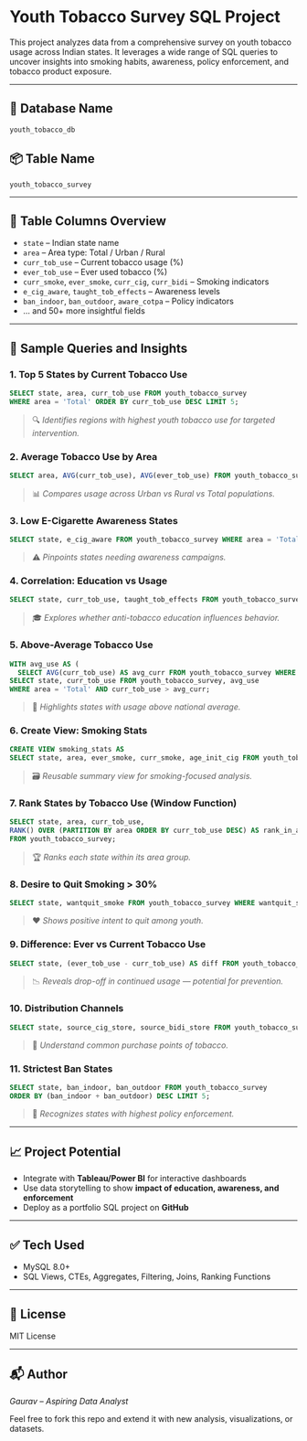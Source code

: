 # Youth Tobacco Survey SQL Project

This project analyzes data from a comprehensive survey on youth tobacco usage across Indian states. It leverages a wide range of SQL queries to uncover insights into smoking habits, awareness, policy enforcement, and tobacco product exposure.

---

## 📁 Database Name

`youth_tobacco_db`

## 📦 Table Name

`youth_tobacco_survey`

---

## 🧱 Table Columns Overview

- `state` – Indian state name
- `area` – Area type: Total / Urban / Rural
- `curr_tob_use` – Current tobacco usage (%)
- `ever_tob_use` – Ever used tobacco (%)
- `curr_smoke`, `ever_smoke`, `curr_cig`, `curr_bidi` – Smoking indicators
- `e_cig_aware`, `taught_tob_effects` – Awareness levels
- `ban_indoor`, `ban_outdoor`, `aware_cotpa` – Policy indicators
- ... and 50+ more insightful fields

---

## 🧪 Sample Queries and Insights

### 1. **Top 5 States by Current Tobacco Use**

```sql
SELECT state, area, curr_tob_use FROM youth_tobacco_survey
WHERE area = 'Total' ORDER BY curr_tob_use DESC LIMIT 5;
```

> 🔍 *Identifies regions with highest youth tobacco use for targeted intervention.*

### 2. **Average Tobacco Use by Area**

```sql
SELECT area, AVG(curr_tob_use), AVG(ever_tob_use) FROM youth_tobacco_survey GROUP BY area;
```

> 📊 *Compares usage across Urban vs Rural vs Total populations.*

### 3. **Low E-Cigarette Awareness States**

```sql
SELECT state, e_cig_aware FROM youth_tobacco_survey WHERE area = 'Total' AND e_cig_aware < 20;
```

> ⚠️ *Pinpoints states needing awareness campaigns.*

### 4. **Correlation: Education vs Usage**

```sql
SELECT state, curr_tob_use, taught_tob_effects FROM youth_tobacco_survey WHERE area = 'Total';
```

> 🎓 *Explores whether anti-tobacco education influences behavior.*

### 5. **Above-Average Tobacco Use**

```sql
WITH avg_use AS (
  SELECT AVG(curr_tob_use) AS avg_curr FROM youth_tobacco_survey WHERE area = 'Total')
SELECT state, curr_tob_use FROM youth_tobacco_survey, avg_use
WHERE area = 'Total' AND curr_tob_use > avg_curr;
```

> 🧠 *Highlights states with usage above national average.*

### 6. **Create View: Smoking Stats**

```sql
CREATE VIEW smoking_stats AS
SELECT state, area, ever_smoke, curr_smoke, age_init_cig FROM youth_tobacco_survey;
```

> 🗃️ *Reusable summary view for smoking-focused analysis.*

### 7. **Rank States by Tobacco Use (Window Function)**

```sql
SELECT state, area, curr_tob_use,
RANK() OVER (PARTITION BY area ORDER BY curr_tob_use DESC) AS rank_in_area
FROM youth_tobacco_survey;
```

> 🏆 *Ranks each state within its area group.*

### 8. **Desire to Quit Smoking > 30%**

```sql
SELECT state, wantquit_smoke FROM youth_tobacco_survey WHERE wantquit_smoke > 30;
```

> ❤️ *Shows positive intent to quit among youth.*

### 9. **Difference: Ever vs Current Tobacco Use**

```sql
SELECT state, (ever_tob_use - curr_tob_use) AS diff FROM youth_tobacco_survey;
```

> 📉 *Reveals drop-off in continued usage — potential for prevention.*

### 10. **Distribution Channels**

```sql
SELECT state, source_cig_store, source_bidi_store FROM youth_tobacco_survey;
```

> 🛒 *Understand common purchase points of tobacco.*

### 11. **Strictest Ban States**

```sql
SELECT state, ban_indoor, ban_outdoor FROM youth_tobacco_survey
ORDER BY (ban_indoor + ban_outdoor) DESC LIMIT 5;
```

> 🛑 *Recognizes states with highest policy enforcement.*

---

## 📈 Project Potential

- Integrate with **Tableau/Power BI** for interactive dashboards
- Use data storytelling to show **impact of education, awareness, and enforcement**
- Deploy as a portfolio SQL project on **GitHub**

---

## ✅ Tech Used

- MySQL 8.0+
- SQL Views, CTEs, Aggregates, Filtering, Joins, Ranking Functions

---

## 📎 License

MIT License

---

## 📬 Author

*Gaurav – Aspiring Data Analyst*

Feel free to fork this repo and extend it with new analysis, visualizations, or datasets.

